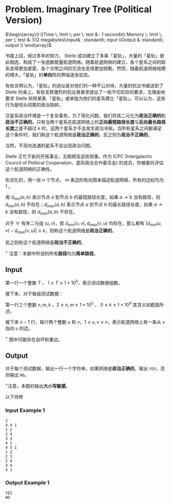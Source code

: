 # Problem. Imaginary Tree (Political Version)

$\begin{array}{l l}Time \; limit \; per \; test & :  1 seconds\\ Memory \; limit \; per \; test &:  512 megabytes\\Input& : standard\;  input \\Output & :standard\;  output \\ \end{array}$

书接上回，经过多年的努力， Stelle 成功建立了多条「星轨」，大量的「星轨」彼此相连，构成了一张虚数能量航道网络。随着航道网络的建立，各个星系之间的联系变得更加紧密，各个文明之间的交流也变得更加频繁。然而，随着航道网络规模的增大，「星轨」的**单向**性的弊端逐渐显现。

有些文明认为，「星轨」的选址是对他们的一种不公对待，大量的抗议书被送到了 Stelle 的桌上。有些言辞激烈的抗议者甚至提出了一些不切实际的要求，无理由地要求 Stelle 拆除某条 「星轨」或单独为他们的星系建立「星轨」。可以认为，这些行为是彻头彻尾的政治挑衅。

泛星系政治环境是一个复杂事务，为了简化问题，我们将其二元化为**政治正确的**和**政治不正确的**。只有当两个星系在航道网络上的**正向最短路径长度**与**反向最长路径长度**之差不超过 $k$ 时，这两个星系才不会发生政治冲突。当所有星系之间都满足这个条件时，我们称这个航道网络是**政治正确的**，反之则为**政治不正确的**。

当然，不双向连通的星系不会出现政治问题。

Stelle 正忙于新的开拓事业，无暇顾及这些琐事。作为 ICPC (Intergalactic Council of Political Cooperation，星际政治合作委员会) 的成员，你被委托评估这个航道网络的正确性。

形式化的，用一张 $n$ 个节点， $m$ 条边的有向图来描述航道网络，所有的边权均为 $1$ 。

用 $d_{min}(a,b)$ 表示节点 $a$ 到节点 $b$ 的最短路径长度，如果 $a \to b$ 没有路径，则 $d_{min}(a,b)$ 不存在；$d_{max}(a,b)$ 表示节点 $a$ 到节点 $b$ 的最长路径长度，如果 $a \to b$ 没有路径，则 $d_{max}(a,b)$ 不存在。

对于 $\forall$ 有序二元组 $(u,v)$，若 $d_{min} (u,v),d_{max}(v,u)$ 均存在，那么都有 $| d_{min}(u,v) - d_{max}(v,u) | \le k$，则称这个航道网络是**政治正确的**。

反之则称这个航道网络是**政治不正确的**。

$^+$ 注意：本题中所说的所有**路径**均为**简单路径**。

## Input

第一行一个整数 $T$ ， $1 \le T \le 1\times 10^5$，表示测试数据组数。 

接下来，对于每组测试数据：

第一行三个整数 $n,m,k$ ，$2 \le n,m \le 1\times 10^5$ ， $0\le k \le 1\times 10^9$ 其含义如题面所述。

接下来 $n-1$ 行，每行两个整数 $u$ 和 $v$，$1 \le u,v \le n$，表示航道网络上有一条从 $v$ 指向 $u$ 的边。

$^+$ 图中可能存在自环和重边。

## Output

对于每个测试数据，输出一行一个字符串，如果网络是**政治正确的**，输出 `YES`，否则输出 `NO`。

$^+$注意，本题的输出**大小写敏感**。

以下待修

### Input Example 1

```text
2
4 4 1
1 2
2 4
3 4
4 1
4 5 1
1 2
2 3
2 4
3 4
4 1
```

### Output Example 1

```text
YES
NO
```
